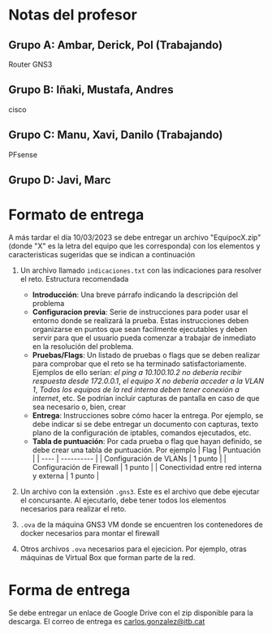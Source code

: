 # Notas del profesor
## Grupo A: Ambar, Derick, Pol (Trabajando)
Router GNS3

## Grupo B: Iñaki, Mustafa, Andres
cisco

## Grupo C: Manu, Xavi, Danilo (Trabajando)
PFsense

## Grupo D: Javi, Marc

# Formato de entrega
A más tardar el día 10/03/2023 se debe entregar un archivo "EquipocX.zip" (donde "X" es la letra del equipo que les corresponda) con los elementos y caracteristicas sugeridas que se indican a continuación
1. Un archivo llamado `indicaciones.txt` con las indicaciones para resolver el reto. Estructura recomendada
	- **Introducción**: Una breve párrafo indicando la descripción del problema
	- **Configuracion previa**: Serie de instrucciones para poder usar el entorno donde se realizará la prueba. Estas instrucciones deben organizarse en puntos que sean facilmente ejecutables y deben servir para que el usuario pueda comenzar a trabajar de inmediato en la resolución del problema.
	- **Pruebas/Flags**: Un listado de pruebas o flags que se deben realizar para comprobar que el reto se ha terminado satisfactoriamente. Ejemplos de ello serían: _el ping a 10.100.10.2 no debería recibir respuesta desde 172.0.0.1_, _el equipo X no debería acceder a la VLAN 1_, _Todos los equipos de la red interna deben tener conexión a internet_, etc. Se podrían incluir capturas de pantalla en caso de que sea necesario o, bien, crear 
	- **Entrega**: Instrucciones sobre cómo hacer la entrega. Por ejemplo, se debe indicar si se debe entregar un documento con capturas, texto plano de la configuración de iptables, comandos ejecutados, etc. 
	- **Tabla de puntuación**: Por cada prueba o flag que hayan definido, se debe crear una tabla de puntuación. Por ejemplo
| Flag | Puntuación |
| ---- | ---------- |
| Configuración de VLANs | 1 punto |
| Configuración de Firewall | 1 punto | 
| Conectividad entre red interna y externa | 1 punto | 

2. Un archivo con la extensión `.gns3`. Este es el archivo que debe ejecutar el concursante. Al ejecutarlo, debe tener todos los elementos necesarios para realizar el reto.
3. `.ova` de la máquina GNS3 VM donde se encuentren los contenedores de docker necesarios para montar el firewall
4. Otros archivos `.ova` necesarios para el ejecicion. Por ejemplo, otras máquinas de Virtual Box que forman parte de la red.

# Forma de entrega
Se debe entregar un enlace de Google Drive con el zip disponible para la descarga. El correo de entrega es carlos.gonzalez@itb.cat
